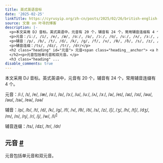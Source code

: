 ```yaml
---
title: 英式英语音标
date: '2025-02-25'
linkTitle: https://cyrusyip.org/zh-cn/posts/2025/02/26/british-english-phonetic-symbols/
source: 文章 on 叶寻的博客
description: |-
  <p>本文采用 DJ 音标。英式英语中，元音有 20 个，辅音有 24 个，常用辅音连缀有 4 个。</p>
  <p>元音：/iː/, /ɪ/, /e/, /æ/, /ɑː/, /ɒ/, /ɔː/, /ʊ/, /uː/, /ʌ/, /ɜː/, /ə/, /eɪ/, /aɪ/, /ɔɪ/, /əʊ/, /aʊ/, /ɪə/, /eə/, /ʊə/</p>
  <p>辅音：/p/, /b/, /t/, /d/, /k/, /ɡ/, /f/, /v/, /θ/, /ð/, /s/, /z/, /ʃ/, /ʒ/, /h/, /tʃ/, /dʒ/, /m/, /n/, /ŋ/, /r/, /j/, /w/, /l/<sup id="fnref:1"><a href="#fn:1" class="footnote-ref" role="doc-noteref">1</a></sup></p>
  <p>辅音连缀：/ts/, /dz/, /tr/, /dr/</p>
  <h2 class="heading" id="元音"> 元音<span class="heading__anchor"> <a href="#%e5%85%83%e9%9f%b3">#</a></span>
  </h2><p>元音包括单元音和双元音。</p>
  <h3 class="heading" ...
disable_comments: true
---
```

<p>本文采用 DJ 音标。英式英语中，元音有 20 个，辅音有 24 个，常用辅音连缀有 4 个。</p>
<p>元音：/iː/, /ɪ/, /e/, /æ/, /ɑː/, /ɒ/, /ɔː/, /ʊ/, /uː/, /ʌ/, /ɜː/, /ə/, /eɪ/, /aɪ/, /ɔɪ/, /əʊ/, /aʊ/, /ɪə/, /eə/, /ʊə/</p>
<p>辅音：/p/, /b/, /t/, /d/, /k/, /ɡ/, /f/, /v/, /θ/, /ð/, /s/, /z/, /ʃ/, /ʒ/, /h/, /tʃ/, /dʒ/, /m/, /n/, /ŋ/, /r/, /j/, /w/, /l/<sup id="fnref:1"><a href="#fn:1" class="footnote-ref" role="doc-noteref">1</a></sup></p>
<p>辅音连缀：/ts/, /dz/, /tr/, /dr/</p>
<h2 class="heading" id="元音"> 元音<span class="heading__anchor"> <a href="#%e5%85%83%e9%9f%b3">#</a></span>
</h2><p>元音包括单元音和双元音。</p>
<h3 class="heading" ...